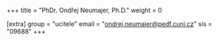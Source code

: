 +++
title = "PhDr. Ondřej Neumajer, Ph.D."
weight = 0

[extra]
group = "ucitele"
email = "ondrej.neumajer@pedf.cuni.cz"
sis = "09688"
+++

